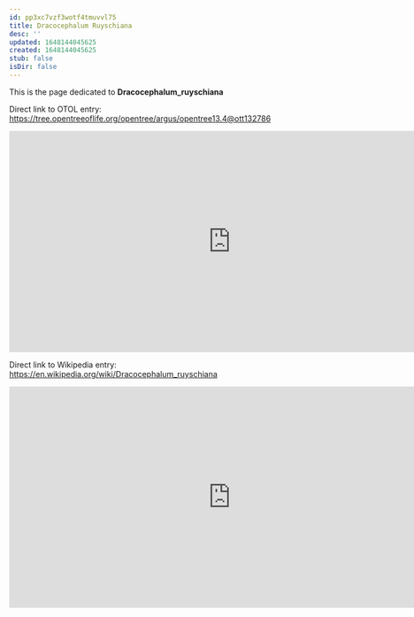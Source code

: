 ```yaml
---
id: pp3xc7vzf3wotf4tmuvvl75
title: Dracocephalum Ruyschiana
desc: ''
updated: 1648144045625
created: 1648144045625
stub: false
isDir: false
---
```

This is the page dedicated to **Dracocephalum_ruyschiana**


Direct link to OTOL entry: https://tree.opentreeoflife.org/opentree/argus/opentree13.4@ott132786



<html>
    <body>
    <iframe src="https://tree.opentreeoflife.org/opentree/argus/opentree13.4@ott132786"
    width="800" height="400" frameborder="0" allowfullscreen> </iframe>
    </body>
</html>
    


Direct link to Wikipedia entry: https://en.wikipedia.org/wiki/Dracocephalum_ruyschiana



<html>
    <body>
    <iframe src="https://en.wikipedia.org/wiki/Dracocephalum_ruyschiana"
    width="800" height="400" frameborder="0" allowfullscreen> </iframe>
    </body>
</html>
    
